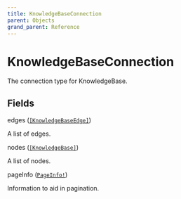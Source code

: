 ```yaml
---
title: KnowledgeBaseConnection
parent: Objects
grand_parent: Reference
---
```


# KnowledgeBaseConnection

The connection type for KnowledgeBase.

## Fields

<div class="field-entry ">
  <span id="edges" class="field-name anchored">edges (<code><a href="/docs/reference/object/knowledgebaseedge">[KnowledgeBaseEdge]</a></code>)</span>

  <div class="description-wrapper">
   <p>A list of edges.</p>

  </div>
</div>

<div class="field-entry ">
  <span id="nodes" class="field-name anchored">nodes (<code><a href="/docs/reference/object/knowledgebase">[KnowledgeBase]</a></code>)</span>

  <div class="description-wrapper">
   <p>A list of nodes.</p>

  </div>
</div>

<div class="field-entry ">
  <span id="pageinfo" class="field-name anchored">pageInfo (<code><a href="/docs/reference/object/pageinfo">PageInfo!</a></code>)</span>

  <div class="description-wrapper">
   <p>Information to aid in pagination.</p>

  </div>
</div>

